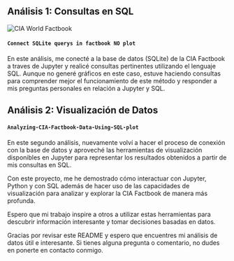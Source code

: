 ## Análisis 1: Consultas en SQL

![CIA World Factbook](http://www.export-u.com/CIA-700%20x%202500%208-8-19.jpg)


#### `Connect SQLite querys in factbook NO plot`

En este análisis, me conecté a la base de datos (SQLite) de la CIA Factbook a traves de Jupyter y realicé consultas pertinentes utilizando el lenguaje SQL. Aunque no generé gráficos en este caso, estuve haciendo consultas para comprender mejor el funcionamiento de este método y responder a mis preguntas personales en relación a Jupyter y SQL.

## Análisis 2: Visualización de Datos
#### `Analyzing-CIA-Factbook-Data-Using-SQL-plot`

En este segundo análisis, nuevamente volví a hacer el proceso de conexión con la base de datos y aproveché las herramientas de visualización disponibles en Jupyter para representar los resultados obtenidos a partir de mis consultas en SQL.

Con este proyecto, me he demostrado cómo interactuar con Jupyter, Python y con SQL además de hacer uso de las capacidades de visualización para analizar y explorar la CIA Factbook de manera más profunda. 

Espero que mi trabajo inspire a otros a utilizar estas herramientas para descubrir información interesante y tomar decisiones basadas en datos.

Gracias por revisar este README y espero que encuentres mi análisis de datos útil e interesante. Si tienes alguna pregunta o comentario, no dudes en ponerte en contacto conmigo.
